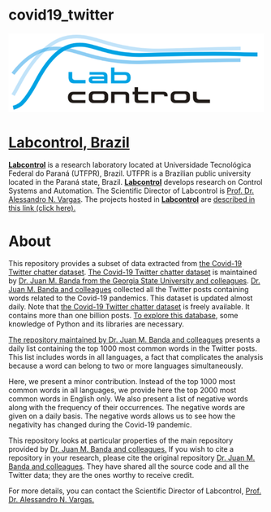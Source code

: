 # covid19_twitter

<p align="center"><a href="http://www.labcontrol.xyz/dokuwiki" target="_blank" rel="noopener"><img src="images/logo.png"></a></p>

# [Labcontrol, Brazil](http://www.labcontrol.xyz/dokuwiki)

[**Labcontrol**](http://www.labcontrol.xyz/dokuwiki)  is a research laboratory located at Universidade Tecnológica Federal do Paraná (UTFPR), Brazil. UTFPR is a Brazilian public university located in the Paraná state, Brazil. [**Labcontrol**](http://www.labcontrol.xyz/dokuwiki)  develops research on Control Systems and Automation. The Scientific Director of Labcontrol is [Prof. Dr. Alessandro N. Vargas](http://www.anvargas.com). The projects hosted in [**Labcontrol**](http://www.labcontrol.xyz/dokuwiki)  are [described in this link (click here).](http://www.anvargas.com/blog)

About
============

This repository provides a subset of data extracted from [the Covid-19 Twitter chatter dataset](https://github.com/thepanacealab/covid19_twitter). [The Covid-19 Twitter chatter dataset](https://github.com/thepanacealab/covid19_twitter) is maintained by [Dr. Juan M. Banda from the Georgia State University and colleagues](https://github.com/thepanacealab/covid19_twitter). [Dr. Juan M. Banda and colleagues](https://github.com/thepanacealab/covid19_twitter) collected all the Twitter posts containing words related to the Covid-19 pandemics. This dataset is updated almost daily. Note that [the Covid-19 Twitter chatter dataset](https://github.com/thepanacealab/covid19_twitter) is freely available. It contains more than one billion posts. [To explore this database](https://github.com/thepanacealab/covid19_twitter), some knowledge of Python and its libraries are necessary. 

[The repository maintained by Dr. Juan M. Banda and colleagues](https://github.com/thepanacealab/covid19_twitter)  presents a daily list containing the top 1000 most common words in the Twitter posts. This list includes words in all languages, a fact that complicates the analysis because a word can belong to two or more languages simultaneously. 

Here, we present a minor contribution. Instead of the top 1000 most common words in all languages, we provide here the top 2000 most common words in English only. We also present a list of negative words along with the frequency of their occurrences. The negative words are given on a daily basis. The negative words allows us to see how the negativity has changed during the Covid-19 pandemic.

This repository looks at particular properties of the main repository provided by [Dr. Juan M. Banda and colleagues.](https://github.com/thepanacealab/covid19_twitter) If you wish to cite a repository in your research, please cite the original repository [Dr. Juan M. Banda and colleagues](https://github.com/thepanacealab/covid19_twitter). They have shared all the source code and all the Twitter data; they are the ones worthy to receive credit.

For more details, you can contact the Scientific Director of Labcontrol, [Prof. Dr. Alessandro N. Vargas.](http://www.anvargas.com)

